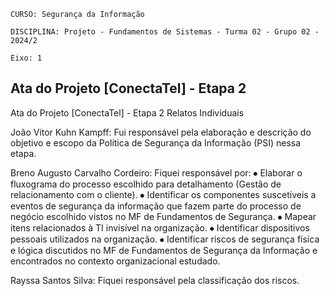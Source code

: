 `CURSO: Segurança da Informação`

`DISCIPLINA: Projeto - Fundamentos de Sistemas - Turma 02 - Grupo 02 - 2024/2`

`Eixo: 1`

## **Ata do Projeto [ConectaTel] - Etapa 2**

Ata do Projeto [ConectaTel] - Etapa 2
Relatos Individuais

João Vitor Kuhn Kampff: Fui responsável pela elaboração e descrição do objetivo e escopo da Política de Segurança da Informação (PSI) nessa etapa.

Breno Augusto Carvalho Cordeiro:
Fiquei responsável por: 
⦁	Elaborar o fluxograma do processo escolhido para detalhamento (Gestão de relacionamento com o cliente).
⦁	Identificar os componentes suscetíveis a eventos de segurança da informação que fazem parte do processo de negócio escolhido vistos no MF de Fundamentos de Segurança. 
⦁	Mapear itens relacionados à TI invisível na organização.
⦁	Identificar dispositivos pessoais utilizados na organização.
⦁	Identificar riscos de segurança física e lógica discutidos no MF de Fundamentos de Segurança da Informação e encontrados no contexto organizacional estudado.

Rayssa Santos Silva: Fiquei responsável pela classificação dos riscos.
